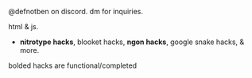 @defnotben on discord. dm for inquiries.

html & js. 


- **nitrotype hacks**, blooket hacks, **ngon hacks**, google snake hacks, & more.

bolded hacks are functional/completed
 
 
